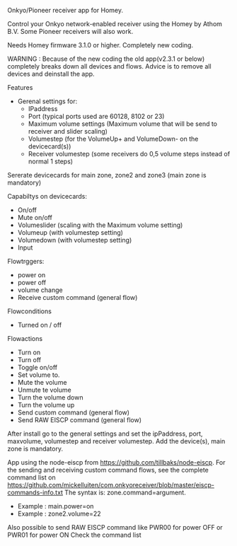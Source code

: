 Onkyo/Pioneer receiver app for Homey.

Control your Onkyo network-enabled receiver using the Homey by Athom B.V.
Some Pioneer receivers will also work.

Needs Homey firmware 3.1.0 or higher.
Completely new coding.

WARNING :   Because of the new coding the old app(v2.3.1 or below) completely breaks down all devices and flows.
            Advice is to remove all devices and deinstall the app.        
           
Features
* Gerenal settings for:
    * IPaddress
    * Port (typical ports used are 60128, 8102 or 23)
    * Maximum volume settings (Maximum volume that will be send to receiver and slider scaling)
    * Volumestep (for the VolumeUp+ and VolumeDown- on the devicecard(s))
    * Receiver volumestep (some receivers do 0,5 volume steps instead of normal 1 steps)
    
Sererate devicecards for main zone, zone2 and zone3 (main zone is mandatory)

Capabiltys on devicecards:
* On/off
* Mute on/off
* Volumeslider (scaling with the Maximum volume setting)
* Volumeup  (with volumestep setting)
* Volumedown  (with volumestep setting)
* Input

Flowtrggers:
* power on
* power off
* volume change
* Receive custom command (general flow)

Flowconditions
* Turned on / off

Flowactions
* Turn on
* Turn off
* Toggle on/off
* Set volume to.
* Mute the volume
* Unmute te volume
* Turn the volume down
* Turn the volume up
* Send custom command (general flow)
* Send RAW EISCP command (general flow)

After install go to the general settings and set the ipPaddress, port, maxvolume, volumestep and receiver volumestep.
Add the device(s), main zone is mandatory.

App using the node-eiscp from https://github.com/tillbaks/node-eiscp.
For the sending and receiving custom command flows, see the complete command list on https://github.com/mickelluiten/com.onkyoreceiver/blob/master/eiscp-commands-info.txt
The syntax is:  zone.command=argument.
* Example :  main.power=on			
* Example :  zone2.volume=22

Also possible to send RAW EISCP command like PWR00 for power OFF or PWR01 for power ON
Check the command list 

	

